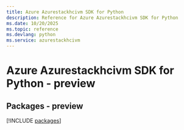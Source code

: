 ```yaml
---
title: Azure Azurestackhcivm SDK for Python
description: Reference for Azure Azurestackhcivm SDK for Python
ms.date: 10/20/2025
ms.topic: reference
ms.devlang: python
ms.service: azurestackhcivm
---
```

# Azure Azurestackhcivm SDK for Python - preview
## Packages - preview
[!INCLUDE [packages](azurestackhcivm-index.md)]